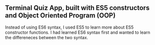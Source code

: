 
## Terminal Quiz App, built with ES5 constructors and Object Oriented Program (OOP)
Instead of using ES6 syntax, I used ES5 to learn more about ES5 constructor functions. I had learned ES6 syntax first and wanted to learn the differeneces between the two syntax.
